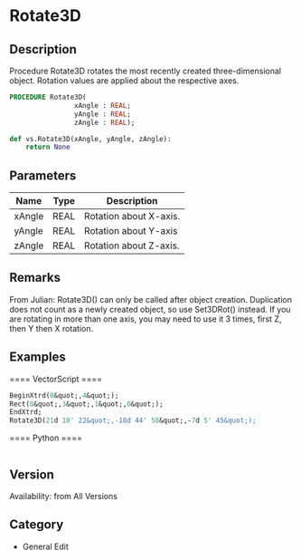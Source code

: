 # Rotate3D

## Description
Procedure Rotate3D rotates the most recently created three-dimensional object. Rotation values are applied about the respective axes.

```pascal
PROCEDURE Rotate3D(
				xAngle : REAL;
				yAngle : REAL;
				zAngle : REAL);
```

```python
def vs.Rotate3D(xAngle, yAngle, zAngle):
    return None
```

## Parameters
|Name|Type|Description|
|---|---|---|
|xAngle|REAL|Rotation about X-axis.|
|yAngle|REAL|Rotation about Y-axis|
|zAngle|REAL|Rotation about Z-axis.|

## Remarks
From Julian:
Rotate3D() can only be called after object creation. Duplication does not count as a newly created object, so use Set3DRot() instead. If you are rotating in more than one axis, you may need to use it 3 times, first Z, then Y then X rotation.

## Examples
==== VectorScript ====
```pascal
BeginXtrd(0&quot;,4&quot;);
Rect(0&quot;,3&quot;,1&quot;,0&quot;);
EndXtrd;
Rotate3D(21d 10' 22&quot;,-18d 44' 50&quot;,-7d 5' 45&quot;);
```
==== Python ====
```python

```

## Version
Availability: from All Versions

## Category
* General Edit

